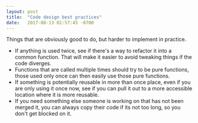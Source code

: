```yaml
---
layout: post
title:  "Code design best practices"
date:   2017-08-13 01:57:45 -0700
---
```


Things that are obviously good to do,
but harder to implement in practice.

* If anything is used twice, see if there's a way to refactor it into a common function.
	That will make it easier to avoid tweaking things if the code diverges.
* Functions that are called multiple times should try to be pure functions,
	those used only once can then easily use those pure functions. 
* If something is potentially reusable in more than once place,
	even if you are only using it once now,
	see if you can pull it out to a more accessible location
	where it is more reusable.
* If you need something else someone is working on that has not been merged it,
	you can always copy their code if its not too long,
	so you don't get blocked on it.
